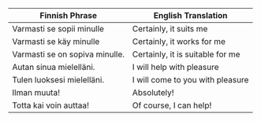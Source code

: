 
| Finnish Phrase                 | English Translation              |
| ------------------------------ | -------------------------------- |
| Varmasti se sopii minulle      | Certainly, it suits me           |
| Varmasti se käy minulle        | Certainly, it works for me       |
| Varmasti se on sopiva minulle. | Certainly, it is suitable for me |
| Autan sinua mielelläni.        | I will help with pleasure        |
| Tulen luoksesi mielelläni.     | I will come to you with pleasure |
| Ilman muuta!                   | Absolutely!                      |
| Totta kai voin auttaa!         | Of course, I can help!           |
